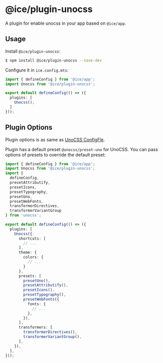 # @ice/plugin-unocss

A plugin for enable unocss in your app based on `@ice/app`.


## Usage

Install `@ice/plugin-unocss`:

```bash
$ npm install @ice/plugin-unocss --save-dev
```

Configure it in `ice.config.mts`:

```ts
import { defineConfig } from '@ice/app';
import Unocss from '@ice/plugin-unocss';

export default defineConfig(() => ({
  plugins: [
    Unocss(),
  ]
}));
```

## Plugin Options

Plugin options is as same as [UnoCSS ConfigFle](https://unocss.dev/guide/config-file).

Plugin has a default preset `@unocss/preset-uno` for UnoCSS. You can pass options of presets to override the default preset:

```ts
import { defineConfig } from '@ice/app';
import Unocss from '@ice/plugin-unocss';
import {
  defineConfig,
  presetAttributify,
  presetIcons,
  presetTypography,
  presetUno,
  presetWebFonts,
  transformerDirectives,
  transformerVariantGroup
} from 'unocss';

export default defineConfig(() => ({
  plugins: [
    Unocss({
      shortcuts: [
        // ...
      ],
      theme: {
        colors: {
          // ...
        }
      },
      presets: [
        presetUno(),
        presetAttributify(),
        presetIcons(),
        presetTypography(),
        presetWebFonts({
          fonts: {
            // ...
          },
        }),
      ],
      transformers: [
        transformerDirectives(),
        transformerVariantGroup(),
      ],
    }),
  ],
}));
```
